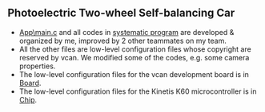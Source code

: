 ## Photoelectric Two-wheel Self-balancing Car ##
  
* [App\main.c](https://github.com/zsdzl93/The-12th-NXP-Cup-National-University-Intelligent-Car-Race/blob/master/Codes/App/main.c) and all codes in [systematic program](https://github.com/zsdzl93/The-12th-NXP-Cup-National-University-Intelligent-Car-Race/tree/master/Codes/systematic%20program) are developed & organized by me, improved by 2 other teammates on my team.
* All the other files are low-level configuration files whose copyright are reserved by vcan. We modified some of the codes, e.g. some camera properties.
* The low-level configuration files for the vcan development board is in [Board](https://github.com/zsdzl93/The-12th-NXP-Cup-National-University-Intelligent-Car-Race/tree/master/Codes/Board).
* The low-level configuration files for the Kinetis K60 microcontroller is in [Chip](https://github.com/zsdzl93/The-12th-NXP-Cup-National-University-Intelligent-Car-Race/tree/master/Codes/Chip).